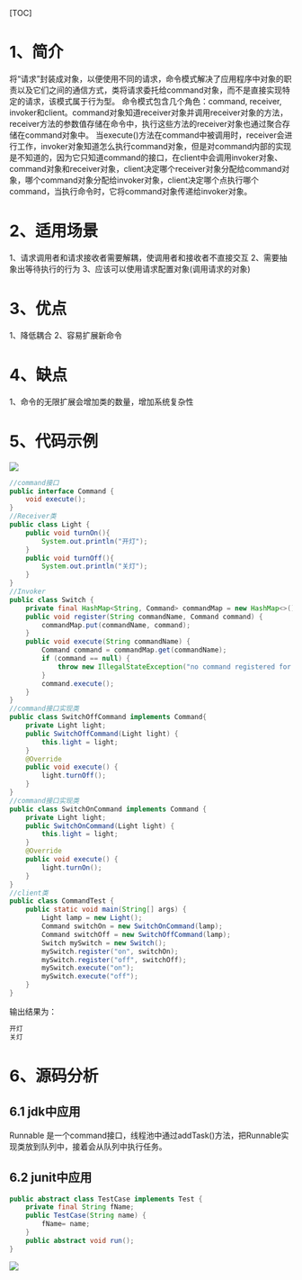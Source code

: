 [TOC]

# 1、简介
将“请求”封装成对象，以便使用不同的请求，命令模式解决了应用程序中对象的职责以及它们之间的通信方式，类将请求委托给command对象，而不是直接实现特定的请求，该模式属于行为型。
命令模式包含几个角色：command, receiver, invoker和client。command对象知道receiver对象并调用receiver对象的方法，receiver方法的参数值存储在命令中，执行这些方法的receiver对象也通过聚合存储在command对象中。 当execute()方法在command中被调用时，receiver会进行工作，invoker对象知道怎么执行command对象，但是对command内部的实现是不知道的，因为它只知道command的接口，在client中会调用invoker对象、command对象和receiver对象，client决定哪个receiver对象分配给command对象，哪个command对象分配给invoker对象，client决定哪个点执行哪个command，当执行命令时，它将command对象传递给invoker对象。

# 2、适用场景
1、请求调用者和请求接收者需要解耦，使调用者和接收者不直接交互
2、需要抽象出等待执行的行为
3、应该可以使用请求配置对象(调用请求的对象)

# 3、优点
1、降低耦合
2、容易扩展新命令

# 4、缺点
1、命令的无限扩展会增加类的数量，增加系统复杂性

# 5、代码示例
![](https://img.hacpai.com/file/2019/07/image-29025d75.png?imageView2/2/w/768/format/jpg/interlace/1/q/100)
```java
//command接口
public interface Command {
    void execute();
}
//Receiver类
public class Light {
    public void turnOn(){
        System.out.println("开灯");
    }
    public void turnOff(){
        System.out.println("关灯");
    }
}
//Invoker
public class Switch {
    private final HashMap<String, Command> commandMap = new HashMap<>();
    public void register(String commandName, Command command) {
        commandMap.put(commandName, command);
    }
    public void execute(String commandName) {
        Command command = commandMap.get(commandName);
        if (command == null) {
            throw new IllegalStateException("no command registered for " + commandName);
        }
        command.execute();
    }
}
//command接口实现类
public class SwitchOffCommand implements Command{
    private Light light;
    public SwitchOffCommand(Light light) {
        this.light = light;
    }
    @Override
    public void execute() {
        light.turnOff();
    }
}
//command接口实现类
public class SwitchOnCommand implements Command {
    private Light light;
    public SwitchOnCommand(Light light) {
        this.light = light;
    }
    @Override
    public void execute() {
        light.turnOn();
    }
}
//client类
public class CommandTest {
    public static void main(String[] args) {
        Light lamp = new Light();
        Command switchOn = new SwitchOnCommand(lamp);
        Command switchOff = new SwitchOffCommand(lamp);
        Switch mySwitch = new Switch();
        mySwitch.register("on", switchOn);
        mySwitch.register("off", switchOff);
        mySwitch.execute("on");
        mySwitch.execute("off");
    }
}
```
输出结果为：
```java
开灯
关灯
```

# 6、源码分析
## 6.1 jdk中应用
Runnable
是一个command接口，线程池中通过addTask()方法，把Runnable实现类放到队列中，接着会从队列中执行任务。

## 6.2 junit中应用
```java
public abstract class TestCase implements Test {
    private final String fName;
    public TestCase(String name) {
        fName= name;
    }
    public abstract void run();
}
```

![](https://img.hacpai.com/file/2019/07/image-a107acfa.png?imageView2/2/w/768/format/jpg/interlace/1/q/100)
